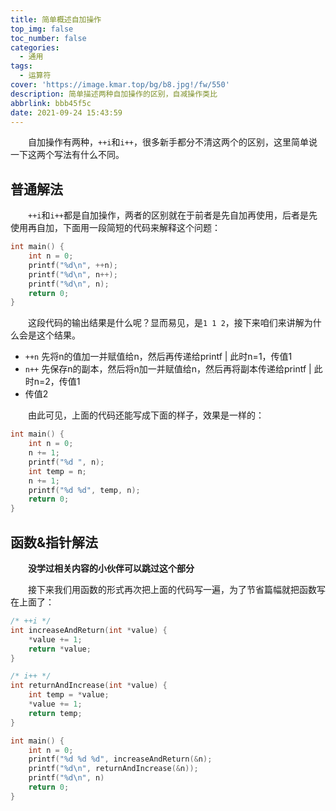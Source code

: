 ```yaml
---
title: 简单概述自加操作
top_img: false
toc_number: false
categories:
  - 通用
tags:
  - 运算符
cover: 'https://image.kmar.top/bg/b8.jpg!/fw/550'
description: 简单描述两种自加操作的区别，自减操作类比
abbrlink: bbb45f5c
date: 2021-09-24 15:43:59
---
```


&emsp;&emsp;自加操作有两种，`++i`和`i++`，很多新手都分不清这两个的区别，这里简单说一下这两个写法有什么不同。

## 普通解法

&emsp;&emsp;`++i`和`i++`都是自加操作，两者的区别就在于前者是先自加再使用，后者是先使用再自加，下面用一段简短的代码来解释这个问题：

```c
int main() {
    int n = 0;
    printf("%d\n", ++n);
    printf("%d\n", n++);
    printf("%d\n", n);
    return 0;
}
```

&emsp;&emsp;这段代码的输出结果是什么呢？显而易见，是`1 1 2`，接下来咱们来讲解为什么会是这个结果。

<ul>
    <li><code>++n</code> 先将n的值加一并赋值给n，然后再传递给printf | 此时n=1，传值1</li>
    <li><code>n++</code> 先保存n的副本，然后将n加一并赋值给n，然后再将副本传递给printf | 此时n=2，传值1</li>
    <li>传值2</li>
</ul>

&emsp;&emsp;由此可见，上面的代码还能写成下面的样子，效果是一样的：

```c
int main() {
    int n = 0;
    n += 1;
    printf("%d ", n);
    int temp = n;
    n += 1;
    printf("%d %d", temp, n);
    return 0;
}
```

## 函数&指针解法

&emsp;&emsp;**没学过相关内容的小伙伴可以跳过这个部分**

&emsp;&emsp;接下来我们用函数的形式再次把上面的代码写一遍，为了节省篇幅就把函数写在上面了：

```c
/* ++i */
int increaseAndReturn(int *value) {
    *value += 1;
    return *value;
}

/* i++ */
int returnAndIncrease(int *value) {
    int temp = *value;
    *value += 1;
    return temp;
}

int main() {
    int n = 0;
    printf("%d %d %d", increaseAndReturn(&n);
    printf("%d\n", returnAndIncrease(&n));
    printf("%d\n", n)
    return 0;
}
```
